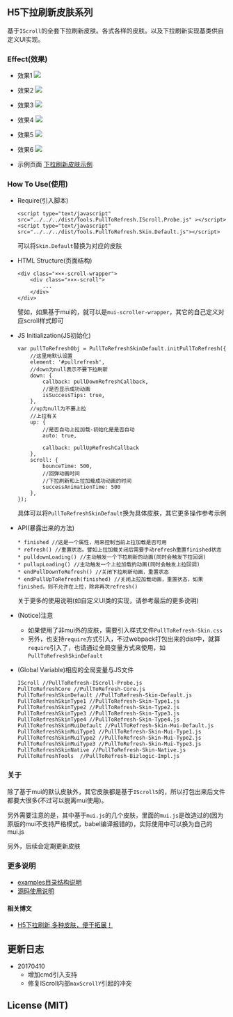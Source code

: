 ## H5下拉刷新皮肤系列
基于`IScroll`的全套下拉刷新皮肤。各式各样的皮肤。以及下拉刷新实现基类供自定义UI实现。

### Effect(效果)

* 效果1
![](https://dailc.github.io/pullToRefresh-h5-iscroll/staticresource/img/effect1.gif)

* 效果2
![](https://dailc.github.io/pullToRefresh-h5-iscroll/staticresource/img/effect2.gif)

* 效果3
![](https://dailc.github.io/pullToRefresh-h5-iscroll/staticresource/img/effect3.gif)

* 效果4
![](https://dailc.github.io/pullToRefresh-h5-iscroll/staticresource/img/effect4.gif)

* 效果5
![](https://dailc.github.io/pullToRefresh-h5-iscroll/staticresource/img/effect5.gif)

* 效果6
![](https://dailc.github.io/pullToRefresh-h5-iscroll/staticresource/img/effect6.gif)

* 示例页面
[下拉刷新皮肤示例](https://dailc.github.io/pullToRefresh-h5-iscroll/examples/html/)

### How To Use(使用)

* Require(引入脚本)

	```
	<script type="text/javascript" src="../../../dist/Tools.PullToRefresh.IScroll.Probe.js" ></script>
	<script type="text/javascript" src="../../../dist/Tools.PullToRefresh.Skin.Default.js"></script>
	```
	可以将`Skin.Default`替换为对应的皮肤
	
* HTML Structure(页面结构)

	```
	<div class="×××-scroll-wrapper">
	    <div class="×××-scroll">
	        ...
	    </div>
	</div>
	```
	譬如，如果基于mui的，就可以是`mui-scroller-wrapper`，其它的自己定义对应scroll样式即可

* JS Initialization(JS初始化)
	
	```
	var pullToRefreshObj = PullToRefreshSkinDefault.initPullToRefresh({
	    //这里用默认设置
	    element: '#pullrefresh',
	    //down为null表示不要下拉刷新    
	    down: {
	        callback: pullDownRefreshCallback,
	        //是否显示成功动画
	        isSuccessTips: true,
	    },
	    //up为null为不要上拉
	    //上拉有关
	    up: {
	        //是否自动上拉加载-初始化是是否自动
	        auto: true,
	
	        callback: pullUpRefreshCallback
	    },
	    scroll: {
	        bounceTime: 500,
	        //回弹动画时间
	        //下拉刷新和上拉加载成功动画的时间
	        successAnimationTime: 500
	    },
	});
	```
	具体可以将`PullToRefreshSkinDefault`换为具体皮肤，其它更多操作参考示例

* API(暴露出来的方法)

	```
	* finished //这是一个属性，用来控制当前上拉加载是否可用
	* refresh() //重置状态。譬如上拉加载关闭后需要手动refresh重置finished状态
	* pulldownLoading() //主动触发一个下拉刷新的动画(同时会触发下拉回调)
	* pullupLoading() //主动触发一个上拉加载的动画(同时会触发上拉回调)
	* endPullDownToRefresh() //关闭下拉刷新动画，重置状态
	* endPullUpToRefresh(finished) //关闭上拉加载动画，重置状态，如果finished，则不允许在上拉，除非再次refresh()
	```
	关于更多的使用说明(如自定义UI类的实现，请参考最后的更多说明)
	
* (Notice)注意
	* 如果使用了非mui外的皮肤，需要引入样式文件`PullToRefresh-Skin.css`
	* 另外，也支持`require`方式引入，不过webpack打包出来的dist中，就算`require`引入了，也请通过全局变量方式来使用，如`PullToRefreshSkinDefault`

* (Global Variable)相应的全局变量与JS文件

	```
	IScroll //PullToRefresh-IScroll-Probe.js
	PullToRefreshCore //PullToRefresh-Core.js
	PullToRefreshSkinDefault //PullToRefresh-Skin-Default.js
	PullToRefreshSkinType1 //PullToRefresh-Skin-Type1.js
	PullToRefreshSkinType2 //PullToRefresh-Skin-Type2.js
	PullToRefreshSkinType3 //PullToRefresh-Skin-Type3.js
	PullToRefreshSkinType4 //PullToRefresh-Skin-Type4.js
	PullToRefreshSkinMuiDefault //PullToRefresh-Skin-Mui-Default.js
	PullToRefreshSkinMuiType1 //PullToRefresh-Skin-Mui-Type1.js
	PullToRefreshSkinMuiType2 //PullToRefresh-Skin-Mui-Type2.js
	PullToRefreshSkinMuiType3 //PullToRefresh-Skin-Mui-Type3.js
	PullToRefreshSkinNative	//PullToRefresh-Skin-Native.js
	PullToRefreshTools	//PullToRefresh-Bizlogic-Impl.js
	```
	

### 关于
除了基于mui的默认皮肤外，其它皮肤都是基于`IScroll5`的，所以打包出来后文件都要大很多(不过可以脱离mui使用)。

另外需要注意的是，其中基于`mui.js`的几个皮肤，里面的`mui.js`是改造过的(因为原版的mui不支持严格模式，babel编译报错的)，实际使用中可以换为自己的mui.js

另外，后续会定期更新皮肤

### 更多说明

* [examples目录结构说明](https://github.com/dailc/pullToRefresh-h5-iscroll/tree/master/examples/html)
* [源码使用说明](https://github.com/dailc/pullToRefresh-h5-iscroll/tree/master/src/)

#### 相关博文

* [H5下拉刷新,多种皮肤，便于拓展！](http://www.jianshu.com/p/ef3183adb896)

## 更新日志

* 20170410
	* 增加cmd引入支持
	* 修复IScroll内部`maxScrollY`引起的冲突

## License (MIT)